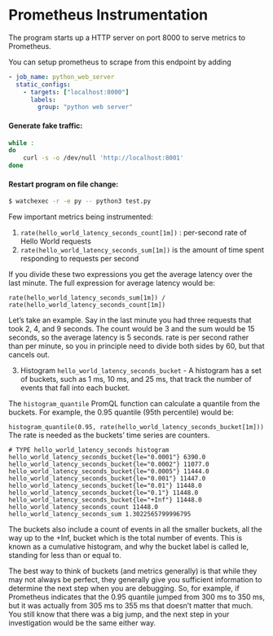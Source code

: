 # Prometheus Instrumentation

The program starts up a HTTP server on port 8000 to serve metrics to Prometheus.

You can setup prometheus to scrape from this endpoint by adding

```yaml
- job_name: python_web_server
  static_configs:
    - targets: ["localhost:8000"]
      labels:
        group: "python web server"
```

#### Generate fake traffic:

```bash
while :
do
	curl -s -o /dev/null 'http://localhost:8001'
done
```

#### Restart program on file change:

```bash
$ watchexec -r -e py -- python3 test.py
```

Few important metrics being instrumented:

1. `rate(hello_world_latency_seconds_count[1m])` : per-second rate of Hello World requests
2. `rate(hello_world_latency_seconds_sum[1m])` is the amount of time spent responding to requests per second

If you divide these two expressions you get the average latency over the last minute. The full expression for average latency would be:

```
rate(hello_world_latency_seconds_sum[1m]) / rate(hello_world_latency_seconds_count[1m])
```

Let’s take an example. Say in the last minute you had three requests that took 2, 4, and 9 seconds. The count would be 3 and the sum would be 15 seconds, so the average latency is 5 seconds. rate is per second rather than per minute, so you in principle need to divide both sides by 60, but that cancels out.

3. Histogram `hello_world_latency_seconds_bucket` - A histogram has a set of buckets, such as 1 ms, 10 ms, and 25 ms, that track the number of events that fall into each bucket.

The `histogram_quantile` PromQL function can calculate a quantile from the buckets. For example, the 0.95 quantile (95th percentile) would be:

`histogram_quantile(0.95, rate(hello_world_latency_seconds_bucket[1m]))`
The rate is needed as the buckets’ time series are counters.

```
# TYPE hello_world_latency_seconds histogram
hello_world_latency_seconds_bucket{le="0.0001"} 6390.0
hello_world_latency_seconds_bucket{le="0.0002"} 11077.0
hello_world_latency_seconds_bucket{le="0.0005"} 11444.0
hello_world_latency_seconds_bucket{le="0.001"} 11447.0
hello_world_latency_seconds_bucket{le="0.01"} 11448.0
hello_world_latency_seconds_bucket{le="0.1"} 11448.0
hello_world_latency_seconds_bucket{le="+Inf"} 11448.0
hello_world_latency_seconds_count 11448.0
hello_world_latency_seconds_sum 1.3022565799996795
```

The buckets also include a count of events in all the smaller buckets, all the way up to the +Inf, bucket which is the total number of events. This is known as a cumulative histogram, and why the bucket label is called le, standing for less than or equal to.

The best way to think of buckets (and metrics generally) is that while they may not always be perfect, they generally give you sufficient information to determine the next step when you are debugging. So, for example, if Prometheus indicates that the 0.95 quantile jumped from 300 ms to 350 ms, but it was actually from 305 ms to 355 ms that doesn’t matter that much. You still know that there was a big jump, and the next step in your investigation would be the same either way.
